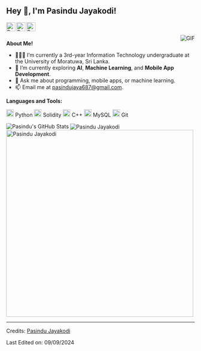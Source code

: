 <h2 title="Welcome"> Hey 👋, I'm Pasindu Jayakodi!</h2>

<a href="https://www.linkedin.com/in/pasindu-jayakodi">
  <img align="left" alt="Pasindu's LinkedIn" width="24px" src="https://img.icons8.com/nolan/96/linkedin.png" />
</a>
<a href="https://www.instagram.com/[your-instagram](https://www.instagram.com/pasindu_jaye/)">
  <img align="left" alt="Pasindu's Instagram" width="24px" src="https://img.icons8.com/nolan/96/instagram-new.png" />
</a>
<a href="[https://x.com/PasinduJayakodi">
  <img align="left" alt="Pasindu's Twitter" width="24px" src="https://img.icons8.com/nolan/96/twitter.png" />
</a>

<br />
<br />

<img align="right" alt="GIF" src="https://media.giphy.com/media/LmNwrBhejkK9EFP504/giphy.gif" />

**About Me!**

- 👨🏽‍💻 I’m currently a 3rd-year Information Technology undergraduate at the University of Moratuwa, Sri Lanka.
- 🌱 I’m currently exploring **AI**, **Machine Learning**, and **Mobile App Development**.
- 💬 Ask me about programming, mobile apps, or machine learning.
- 📫 Email me at [pasindujaya687@gmail.com](pasindujaya687@gmail.com).

**Languages and Tools:**  

<code><img height="20" src="https://img.icons8.com/nolan/96/python.png"></code> Python
<code><img height="20" src="https://img.icons8.com/nolan/96/ethereum.png"></code> Solidity
<code><img height="20" src="https://img.icons8.com/nolan/96/c-plus-plus.png"></code> C++
<code><img height="20" src="https://img.icons8.com/nolan/96/sql.png"></code> MySQL
<code><img height="20" src="https://img.icons8.com/nolan/96/git.png"></code> Git

<img src="https://github-readme-stats.vercel.app/api?username=pasindujayakodi77&show_icons=true&hide_border=true&count_private=true&theme=shades-of-purple&icon_color=fad000" alt="Pasindu's GitHub Stats">
<img align="center" src="https://github-readme-streak-stats.herokuapp.com/?user=pasindujayakodi77&count_private=true&theme=radical" alt="Pasindu Jayakodi" />
<img align="center" width=500 src="https://github-readme-stats.vercel.app/api/top-langs/?username=pasindujayakodi77&count_private=true&theme=radical" alt="Pasindu Jayakodi" />

-----
Credits: [Pasindu Jayakodi](https://github.com/pasindujayakodi77)

Last Edited on: 09/09/2024
